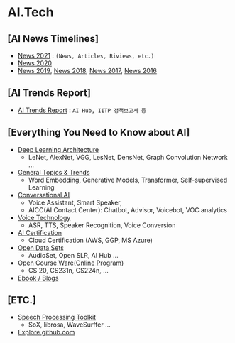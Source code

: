 # AI.Tech 
[AI News Timelines]
--- 
* [News 2021](./docs/NewsTimeline2021.md) : `(News, Articles, Riviews, etc.)`
* [News 2020](./docs/NewsTimeline2020.md)
* [News 2019](./docs/NewsTimeline2019.md), [News 2018](./docs/NewsTimeline2018.md), [News 2017](./docs/NewsTimeline2017.md), [News 2016](NewsTimeline2016.md)


[AI Trends Report]
---
* [AI Trends Report](./docs/TrendsReport.md) : `AI Hub, IITP 정책보고서 등` 

[Everything You Need to Know about AI] 
---
* [Deep Learning Architecture](./docs/DLArchitectures.md)
  * LeNet, AlexNet, VGG, LesNet, DensNet, Graph Convolution Network ... 
* [General Topics & Trends](./docs/TrendsTopics.md)
  * Word Embedding, Generative Models, Transformer, Self-supervised Learning
* [Conversational AI](./docs/ConvAI.md)
  * Voice Assistant, Smart Speaker, 
  * AICC(AI Contact Center): Chatbot, Advisor, Voicebot, VOC analytics
* [Voice Technology](./docs/VoiceTechTopics.md)
  * ASR, TTS, Speaker Recognition, Voice Conversion  
* [AI Certification](./docs/CertiAI.md)
  * Cloud Certification (AWS, GGP, MS Azure) 
* [Open Data Sets](./docs/Datasets.md)
  * AudioSet, Open SLR, AI Hub ... 
* [Open Course Ware(Online Program)](./docs/OCW.md)
  * CS 20, CS231n, CS224n, ... 
* [Ebook / Blogs](./docs/OpenCourseBook.md) 

[ETC.]
--- 
* [Speech Processing Toolkit](./docs/SpeechProcToolkit.md)
  - SoX, librosa, WaveSurffer ...  
* [Explore github.com](./docs/git_collection.md)
